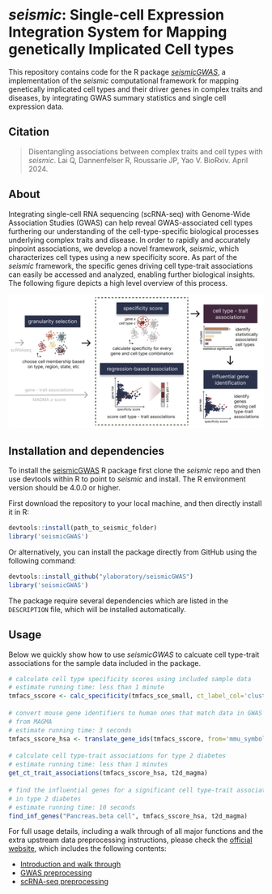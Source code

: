 # _seismic_: Single-cell Expression Integration System for Mapping genetically Implicated Cell types
This repository contains code for the R package [_seismicGWAS_](https://github.com/ylaboratory/seismic), a implementation of the 
_seismic_ computational framework for mapping genetically implicated cell types 
and their driver genes in complex traits and diseases,
by integrating GWAS summary statistics and single cell expression data.

## Citation

> Disentangling associations between complex traits and cell types with _seismic_.
> Lai Q, Dannenfelser R, Roussarie JP, Yao V. BioRxiv. April 2024.

## About

Integrating single-cell RNA sequencing (scRNA-seq) with Genome-Wide Association
Studies (GWAS) can help reveal GWAS-associated cell types furthering our
understanding of the cell-type-specific biological processes underlying complex
traits and disease. In order to rapidly and accurately pinpoint associations, we
develop a novel framework, _seismic_, which characterizes cell types using a new
specificity score. As part of the _seismic_ framework, the specific genes driving
cell type-trait associations can easily be accessed and analyzed, enabling further
biological insights. The following figure depicts a high level overview of
this process. 

![method overview](man/figures/seismic_overview.png)

## Installation and dependencies
To install the [seismicGWAS](https://github.com/ylaboratory/seismic) R package first clone the _seismic_ repo and then 
use devtools within R to point to _seismic_ and install. The R environment version
should be 4.0.0 or higher. 

First download the repository to your local machine, and then directly install it in R:
```R
devtools::install(path_to_seismic_folder)
library('seismicGWAS')
```
Or alternatively, you can install the package directly from GitHub using the following command:
```R
devtools::install_github("ylaboratory/seismicGWAS")
library('seismicGWAS')
```

The package require several dependencies which are listed in the `DESCRIPTION` file,
which will be installed automatically.

## Usage
Below we quickly show how to use _seismicGWAS_ to calcuate cell
type-trait associations for the sample data included in the package. 

```R
# calculate cell type specificity scores using included sample data
# estimate running time: less than 1 minute
tmfacs_sscore <- calc_specificity(tmfacs_sce_small, ct_label_col='cluster_name')

# convert mouse gene identifiers to human ones that match data in GWAS summary data
# from MAGMA
# estimate running time: 3 seconds
tmfacs_sscore_hsa <- translate_gene_ids(tmfacs_sscore, from='mmu_symbol')

# calculate cell type-trait associations for type 2 diabetes
# estimate running time: less than 1 minutes
get_ct_trait_associations(tmfacs_sscore_hsa, t2d_magma)

# find the influential genes for a significant cell type-trait association
# in type 2 diabetes
# estimate running time: 10 seconds
find_inf_genes("Pancreas.beta cell", tmfacs_sscore_hsa, t2d_magma)
```

For full usage details, including a walk through of all major functions and 
the extra upstream data preprocessing instructions, please check the [official website](https://ylaboratory.github.io/seismicGWAS-page/), which includes the following contents:

- [Introduction and walk through](https://ylaboratory.github.io/seismicGWAS-page/articles/seismicGWAS.html)
- [GWAS preprocessing](https://ylaboratory.github.io/seismicGWAS-page/articles/GWAS_processing.html)
- [scRNA-seq preprocessing](https://ylaboratory.github.io/seismicGWAS-page/articles/scRNA-seq_processing.html)
